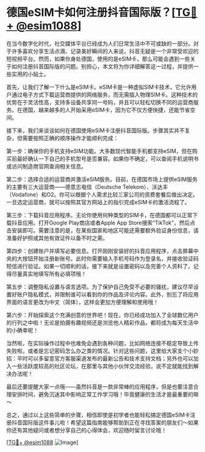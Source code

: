 # 德国eSIM卡如何注册抖音国际版？[[TG💪+ @esim1088](https://t.me/s/esim1088)]

在当今数字化时代，社交媒体平台已经成为人们日常生活中不可或缺的一部分。对于许多喜欢分享生活点滴、记录美好瞬间的人来说，抖音无疑是一个非常受欢迎的短视频平台。然而，如果你身处德国，使用的是eSIM卡，那么可能会遇到一些关于如何注册抖音国际版的问题。别担心，本文将为你详细解答这一过程，并提供一些实用的小贴士。

首先，让我们了解一下什么是eSIM卡。eSIM卡是一种虚拟SIM卡技术，它允许用户通过电子方式下载运营商提供的网络服务，而无需插入物理SIM卡。这种技术的优势在于灵活性高，支持多设备共享同一号码，并且可以轻松切换不同的运营商服务。在德国，越来越多的人开始采用eSIM卡，因为它不仅方便快捷，还能节省空间。

接下来，我们来谈谈如何在德国使用eSIM卡注册抖音国际版。步骤其实并不复杂，但需要按照正确的顺序操作才能顺利完成：

第一步：确保你的手机支持eSIM功能。大多数现代智能手机都支持eSIM，但在购买前最好确认一下自己的手机型号是否兼容。如果你不确定，可以查阅手机说明书或访问制造商官网查询相关信息。

第二步：选择合适的运营商并激活eSIM服务。目前，在德国市场上提供eSIM服务的主要有三大运营商——德意志电信（Deutsche Telekom）、沃达丰（Vodafone）和O2。你可以根据个人需求比较三家公司的资费套餐后做出决定。一旦选定运营商，就可以按照其官方网站上的指引完成eSIM卡的激活流程了。

第三步：下载抖音应用程序。无论你使用何种类型的SIM卡，在德国都可以正常下载抖音应用。打开Google Play商店或者Apple App Store搜索“TikTok”，然后点击安装即可。需要注意的是，在某些国家和地区可能还需要额外验证身份信息，请准备好护照或其他有效证件以备不时之需。

第四步：创建账户并填写必要信息。打开刚刚安装好的抖音应用程序，点击屏幕中央的大按钮开始注册新账号。此时你需要输入手机号码作为登录名，并接收验证码短信进行验证。如果一切顺利的话，接下来就是设置密码以及完善个人资料了。记得尽量真实地填写所有必填项哦！

第五步：调整隐私设置与语言选项。为了保护自己免受不必要的骚扰，建议尽早设置好账户隐私模式，并限制谁可以看到你的作品及评论内容。此外，别忘了将应用界面的语言更改为中文（简体），这样会更加方便理解和使用哦！

第六步：开始探索这个充满创意的世界吧！现在，你已经成功加入了全球数亿用户的行列之中啦！无论是拍摄有趣视频还是浏览他人精彩作品，都将成为每天生活中的小确幸呢！

当然啦，在实际操作过程中也难免会遇到各种问题，比如网络连接不稳定导致上传失败啦，或者是忘记密码怎么办之类的情况。针对这些问题，这里给大家支个小妙招：平时可以多留意官方客服渠道发布的最新公告和技术支持文档；另外也可以加入一些活跃度较高的社区论坛，在那里与其他小伙伴交流经验，说不定就能找到解决办法呢！

最后还要提醒大家一点哦——虽然抖音是一款非常棒的应用程序，但是也要注意合理安排时间，避免沉迷其中影响正常工作学习哦！毕竟健康的生活才是最重要的嘛～

总之，通过以上这些简单的步骤，相信即使是初学者也能轻松搞定德国eSIM卡注册抖音国际版这件事儿啦！希望这篇指南能够帮助到正在寻找答案的朋友们～如果你还有其他疑问或者想分享自己的心得体会，欢迎随时留言讨论哦！

[[TG💪+ @esim1088](https://t.me/s/esim1088) ![Image](https://i.postimg.cc/4NQfJmqS/Snipaste-2025-05-13-00-14-12.png)]